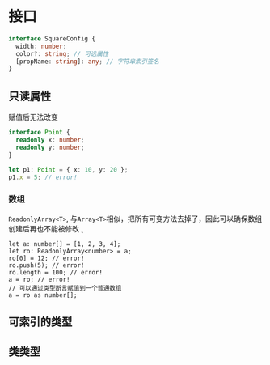 # 接口

```ts
interface SquareConfig {
  width: number;
  color?: string; // 可选属性
  [propName: string]: any; // 字符串索引签名
}
```

## 只读属性

赋值后无法改变

```ts
interface Point {
  readonly x: number;
  readonly y: number;
}

let p1: Point = { x: 10, y: 20 };
p1.x = 5; // error!
```

### 数组

`ReadonlyArray<T>`, 与`Array<T>`相似，把所有可变方法去掉了，因此可以确保数组创建后再也不能被修改
˛
```ts˛˛
let a: number[] = [1, 2, 3, 4];
let ro: ReadonlyArray<number> = a;
ro[0] = 12; // error!
ro.push(5); // error!
ro.length = 100; // error!
a = ro; // error!
// 可以通过类型断言赋值到一个普通数组
a = ro as number[];
```

## 可索引的类型

## 类类型


